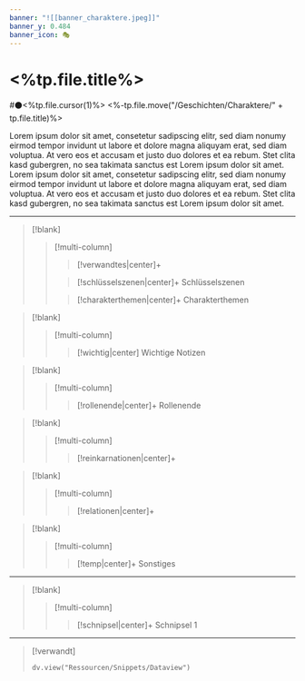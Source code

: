 ```yaml
---
banner: "![[banner_charaktere.jpeg]]"
banner_y: 0.484
banner_icon: 🎭
---
```


# <%tp.file.title%>

#⚫<%tp.file.cursor(1)%>
<%-tp.file.move("/Geschichten/Charaktere/" + tp.file.title)%>

Lorem ipsum dolor sit amet, consetetur sadipscing elitr, sed diam nonumy eirmod tempor invidunt ut labore et dolore magna aliquyam erat, sed diam voluptua. At vero eos et accusam et justo duo dolores et ea rebum. Stet clita kasd gubergren, no sea takimata sanctus est Lorem ipsum dolor sit amet. Lorem ipsum dolor sit amet, consetetur sadipscing elitr, sed diam nonumy eirmod tempor invidunt ut labore et dolore magna aliquyam erat, sed diam voluptua. At vero eos et accusam et justo duo dolores et ea rebum. Stet clita kasd gubergren, no sea takimata sanctus est Lorem ipsum dolor sit amet.

---

> [!blank]
>> [!multi-column]
>>
>>> [!verwandtes|center]+ 
>>> 
>>
>>> [!schlüsselszenen|center]+ Schlüsselszenen
>>> 
>>
>>> [!charakterthemen|center]+ Charakterthemen
>>> 

> [!blank]
>> [!multi-column]
>>
>>> [!wichtig|center] Wichtige Notizen
>>> 

> [!blank]
>> [!multi-column]
>>
>>> [!rollenende|center]+ Rollenende
>>> 

> [!blank]
>> [!multi-column]
>>
>>> [!reinkarnationen|center]+ 
>>> 

> [!blank]
>> [!multi-column]
>>
>>> [!relationen|center]+
>>> 

> [!blank]
>> [!multi-column]
>>
>>> [!temp|center]+ Sonstiges
>>> 

---

> [!blank]
>> [!multi-column]
>>
>>> [!schnipsel|center]+ Schnipsel 1

---

> [!verwandt]
> ```dataviewjs
> dv.view("Ressourcen/Snippets/Dataview")
> ```